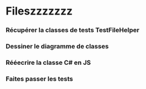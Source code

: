 # Fileszzzzzzz

### Récupérer la classes de tests TestFileHelper

### Dessiner le diagramme de classes
### Rééecrire la classe C# en JS
### Faites passer les tests
